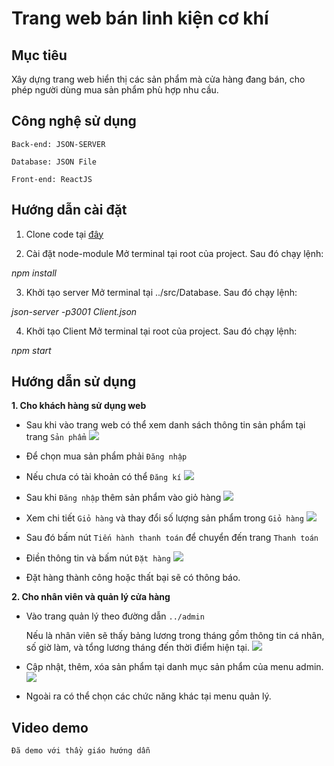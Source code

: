 # Trang web bán linh kiện cơ khí 

## Mục tiêu
  Xây dựng trang web hiển thị các sản phẩm mà cửa hàng đang bán,
  cho phép người dùng mua sản phẩm phù hợp nhu cầu.
  
## Công nghệ sử dụng
     
    Back-end: JSON-SERVER

    Database: JSON File

    Front-end: ReactJS  

## Hướng dẫn cài đặt

 
 1. Clone code tại [đây](https://github.com/anhthutun/Project2.git)  
  
 2. Cài đặt node-module
   Mở terminal tại root của project. Sau đó chạy 
   lệnh:

   *npm install*
  
 3. Khởi tạo server
   Mở terminal tại ../src/Database. Sau đó chạy 
   lệnh:
   
   *json-server -p3001 Client.json*
 
 4. Khởi tạo Client
   Mở terminal tại root của project. Sau đó chạy 
   lệnh:

   *npm start*
 
 
## Hướng dẫn sử dụng

**1. Cho khách hàng sử dụng web**
  
  * Sau khi vào trang web có thể xem danh sách 
   thông tin sản phẩm tại trang ``Sản phẩm``
    ![](media/product.png)

  * Để chọn mua sản phẩm phải ``Đăng nhập``
  * Nếu chưa có tài khoản có thể ``Đăng kí``
    ![](media/register.png)

  * Sau khi ``Đăng nhập`` thêm sản phẩm vào giỏ 
   hàng
    ![](media/login.png)

  * Xem chi tiết ``Giỏ hàng`` và thay đổi số lượng 
   sản phẩm trong ``Giỏ hàng``
     ![](media/cart.png) 
   
  * Sau đó bấm nút `Tiến hành thanh toán` để 
   chuyển đến trang `Thanh toán`
  * Điền thông tin và bấm nút `Đặt hàng`
     ![](media/checkout.png)

  * Đặt hàng thành công hoặc thất bại sẽ có thông báo. 
   
**2. Cho nhân viên và quản lý cửa hàng**
  
  * Vào trang quản lý theo đường dẫn ``../admin``
     
    Nếu là nhân viên sẽ thấy bảng lương trong tháng gồm thông tin cá nhân, số giờ làm, và tổng lương tháng đến thời điểm hiện tại.
       ![](media/admin_home.png)
       
   * Cập nhật, thêm, xóa sản phẩm tại danh mục sản phẩm của menu admin.
      ![](media/admin_product.png)
        
   * Ngoài ra có thể chọn các chức năng khác tại menu quản lý.
     
 ## Video demo
 ``
    Đã demo với thầy giáo hướng dẫn ``